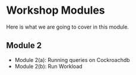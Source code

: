 # Workshop Modules

Here is what we are going to cover in this module.

## Module 2
- Module 2(a): Running queries on Cockroachdb
- Module 2(b): Run Workload